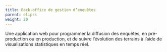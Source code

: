 ```yaml
---
title: Back-office de gestion d’enquêtes
parent: elipss
weight: 20
---
```


Une application web pour programmer la diffusion des enquêtes, en pré-production ou en production, et de suivre l’évolution des terrains à l’aide de visualisations statistiques en temps réel.
